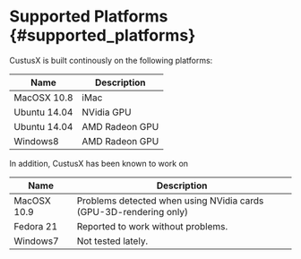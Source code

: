 Supported Platforms {#supported_platforms}
===================

CustusX is built continously on the following platforms:

| Name                    | Description
| ----------------------- | -----------------------------
| MacOSX 10.8             | iMac
| Ubuntu 14.04            | NVidia GPU 
| Ubuntu 14.04            | AMD Radeon GPU
| Windows8                | AMD Radeon GPU

In addition, CustusX has been known to work on

| Name                    | Description
| ----------------------- | -----------------------------
| MacOSX 10.9             | Problems detected when using NVidia cards (GPU-3D-rendering only)
| Fedora 21               | Reported to work without problems.
| Windows7                | Not tested lately.
